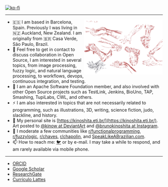 [![ko-fi](https://ko-fi.com/img/githubbutton_sm.svg)](https://ko-fi.com/X8X1618T2)

<hr />

<img src="https://raw.githubusercontent.com/kinow/kinow/master/255.png" alt="Sketches of hands and feed" width="50%" align="right" />

- 🇪🇸 I am based in Barcelona, Spain. Previously I was living in 🇳🇿 Auckland, New Zealand. I am originally from 🇧🇷 Casa Verde, São Paulo, Brazil.
- 👯 Feel free to get in contact to discuss collaboration in Open Source, I am interested in several topics, from image processing, fuzzy logic, and natural language processing, to workflows, devops, continuous integration, and testing.
- 🌱 I am an Apache Software Foundation member, and also involved with other Open Source projects such as TestLink, Jenkins, BioUno, TAP, Smashing, TupiLabs, CWL, and others.
- ⚡ I am also interested in topics that are not necessarily related to programming, such as illustrations, 3D, writing, science fiction, judo, slackline, and history.
- 📖 My personal site is [https://kinoshita.eti.br/](https://kinoshita.eti.br/). Art posted to [@kinow at DeviantArt](https://www.deviantart.com/kinow) and [@brunokinoshita at Instagram](https://www.instagram.com/brunokinoshita/).
- 🤖 I moderate a few communities like [r/functionalprogramming](https://old.reddit.com/r/functionalprogramming/), [r/fuzzylogic](https://www.reddit.com/r/fuzzylogic/), [r/chaves](https://old.reddit.com/r/chaves/), [r/chapolin](https://old.reddit.com/r/chapolin/), and [SpeakLikeABrazilian.com](speaklikeabrazilian.com/).
- 📫 How to reach me: [🐦](https://twitter.com/kinow/) or by e-mail. I may take a while to respond, and am rarely available via mobile phone.

<hr />

* [ORCID](https://orcid.org/0000-0001-8250-4074)
* [Google Scholar](https://scholar.google.com/citations?user=9ipmigEAAAAJ&hl=en)
* [ResearchGate](https://www.researchgate.net/profile/Bruno_De_Paula_Kinoshita)
* [Currículo Lattes](http://lattes.cnpq.br/8666082096927948)

